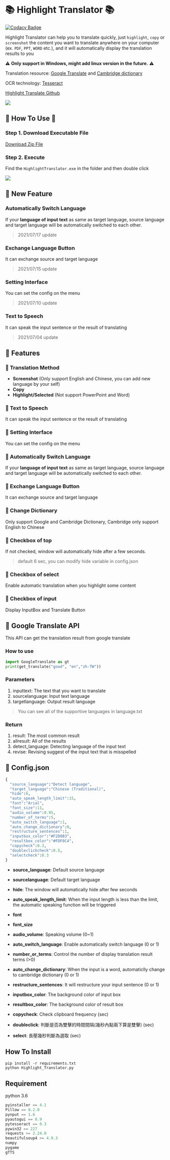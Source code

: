 # :books: Highlight Translator :books:
[![Codacy Badge](https://app.codacy.com/project/badge/Grade/895ab53151cc4734ab63da3abaf25b82)](https://www.codacy.com/gh/Coolshanlan/HighlightTranslator/dashboard?utm_source=github.com&amp;utm_medium=referral&amp;utm_content=Coolshanlan/HighlightTranslator&amp;utm_campaign=Badge_Grade)

Highlight Translator can help you to translate quickly, just `highlight`, `copy` or `screenshot` the content you want to translate anywhere on your computer (ex. `PDF`, `PPT`, `WORD` etc.), and it will automatically display the translation results to you

:warning: **Only support in Windows, might add linux version in the future.** :warning:


Translation resource: [Google Translate](https://translate.google.com.tw) and [Cambridge dictionary](https://dictionary.cambridge.org)

OCR technology: [Tesseract](https://github.com/tesseract-ocr/tesseract)

[Highlight Translate Github](https://github.com/Coolshanlan/Copy-Translator)

![](https://github.com/Coolshanlan/Highlight-Translator/blob/master/image/demo.gif)
## :small_red_triangle_down: How To Use :small_red_triangle_down:
### Step 1. Download Executable File
[Download Zip File](https://rebrand.ly/HighlightTranslator)
### Step 2. Execute
Find the `HighlightTranslator.exe` in the folder and then double click

![](https://github.com/Coolshanlan/Highlight-Translator/blob/master/image/executablefile.png)
## :loudspeaker: New Feature
### Automatically Switch Language
If your **language of input text** as same as target language, source language and target language will be automatically switched to each other.
> 2021/07/17 update
### Exchange Language Button
It can exchange source and target language
> 2021/07/15 update
### Setting Interface
You can set the config on the menu
> 2021/07/10 update
### Text to Speech
It can speak the input sentence or the result of translating
> 2021/07/04 update

## :dart: Features
### :key: Translation Method
- **Screenshot** (Only support English and Chinese, you can add new language by your self)
- **Copy**
- **Highlight/Selected** (Not support PowerPoint and Word)
### :key: Text to Speech
It can speak the input sentence or the result of translating
### :pushpin: Setting Interface
You can set the config on the menu
### :pushpin: Automatically Switch Language
If your **language of input text** as same as target language, source language and target language will be automatically switched to each other.
### :pushpin: Exchange Language Button
It can exchange source and target language
### :pushpin: Change Dictionary
Only support Google and Cambridge Dictionary, Cambridge only support English to Chinese
### :pushpin: Checkbox of top
If not checked, window will automatically hide after a few seconds.
> default 6 sec, you can modify hide variable in config.json
### :pushpin: Checkbox of select
Enable automatic translation when you highlight some content
### :pushpin: Checkbox of input
Display InputBox and Translate Button

## :notebook_with_decorative_cover: Google Translate API
This API can get the translation result from google translate
### How to use
```python
import GoogleTranslate as gt
print(get_translate("good", "en","zh-TW"))
```
### Parameters
1. inputtext: The text that you want to translate
2. sourcelanguage: Input text language
3. targetlanguage: Output result language
> You can see all of the supportive languages in language.txt
### Return
1. result: The most common result
2. allresult: All of the results
3. detect_language: Detecting language of the input text
4. revise: Revising suggest of the input text that is misspelled

## :bookmark_tabs: Config.json
``` python
{
  "source_language":"Detect language",
  "target_language":"Chinese (Traditional)",
  "hide":6,
  "auto_speak_length_limit":15,
  "font":"Arial",
  "font_size":11,
  "audio_volume":0.95,
  "number_of_terms":5,
  "auto_switch_language":1,
  "auto_change_dictionary":0,
  "restructure_sentences":1,
  "inputbox_color":"#F2D8B3",
  "resultbox_color":"#FDF0C4",
  "copycheck":0.3,
  "doubleclickcheck":0.5,
  "selectcheck":0.3
}
```
- **source_language**: Default source language

- **sourcelanguage**: Default target language
- **hide**: The window will automatically hide after few seconds
- **auto_speak_length_limit**: When the input length is less than the limit, the automatic speaking function will be triggered
- **font**
- **font_size**
- **audio_volume**: Speaking volume (0~1)
- **auto_switch_language**: Enable automatically switch language (0 or 1)
- **number_or_terms**: Control the number of display translation result terms (>0)
- **auto_change_dictionary**: When the input is a word, automaticlly change to cambridge dictionary (0 or 1)
- **restructure_sentences**: It will restructure your input sentence (0 or 1)
- **inputbox_color**: The background color of input box
- **resultbox_color**: The background color of result box
- **copycheck**: Check clipboard frequency (sec)
- **doubleclick**: 判斷是否為雙擊的時間間隔(幾秒內點兩下算是雙擊) (sec)
- **select**: 長壓幾秒判斷為選取 (sec)


## How To Install
```
pip install -r requirements.txt
python Highlight_Translator.py
```
## Requirement
python 3.6
``` python
pyinstaller == 4.1
Pillow == 8.2.0
pynput == 1.6
pyautogui == 0.9
pytesseract == 0.3
pywin32 == 227
requests >= 2.24.0
beautifulsoup4 >= 4.9.3
numpy
pygame
gTTS
```
